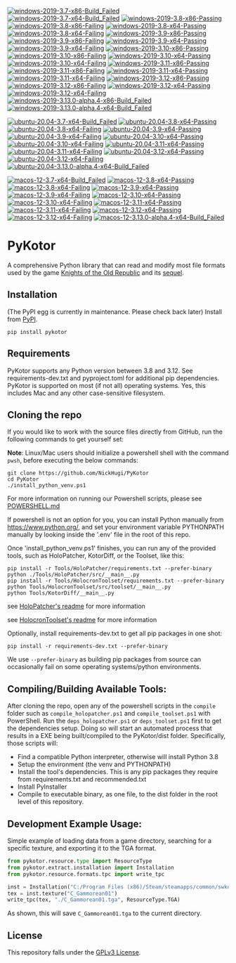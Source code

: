 <!-- WINDOWS-BADGES-START -->
[![windows-2019-3.7-x86-Build_Failed](https://img.shields.io/badge/windows--2019--3.7--x86_Build_Failed-lightgrey)](https://github.com/th3w1zard1/PyKotor/actions/runs/8057382071) [![windows-2019-3.7-x64-Build_Failed](https://img.shields.io/badge/windows--2019--3.7--x64_Build_Failed-lightgrey)](https://github.com/th3w1zard1/PyKotor/actions/runs/8057382071) [![windows-2019-3.8-x86-Passing](https://img.shields.io/badge/windows--2019--3.8--x86_Passed-631-brightgreen)](https://github.com/th3w1zard1/PyKotor/blob/460530b9772045621bce41a1b8646198e66ef476/tests/results/pytest_report_windows-2019_3.8_x86/pytest_report.html) [![windows-2019-3.8-x86-Failing](https://img.shields.io/badge/windows--2019--3.8--x86_Failed-9-red)](https://github.com/th3w1zard1/PyKotor/blob/460530b9772045621bce41a1b8646198e66ef476/tests/results/pytest_report_windows-2019_3.8_x86/pytest_report.html) [![windows-2019-3.8-x64-Passing](https://img.shields.io/badge/windows--2019--3.8--x64_Passed-631-brightgreen)](https://github.com/th3w1zard1/PyKotor/blob/460530b9772045621bce41a1b8646198e66ef476/tests/results/pytest_report_windows-2019_3.8_x64/pytest_report.html) [![windows-2019-3.8-x64-Failing](https://img.shields.io/badge/windows--2019--3.8--x64_Failed-9-red)](https://github.com/th3w1zard1/PyKotor/blob/460530b9772045621bce41a1b8646198e66ef476/tests/results/pytest_report_windows-2019_3.8_x64/pytest_report.html) [![windows-2019-3.9-x86-Passing](https://img.shields.io/badge/windows--2019--3.9--x86_Passed-631-brightgreen)](https://github.com/th3w1zard1/PyKotor/blob/460530b9772045621bce41a1b8646198e66ef476/tests/results/pytest_report_windows-2019_3.9_x86/pytest_report.html) [![windows-2019-3.9-x86-Failing](https://img.shields.io/badge/windows--2019--3.9--x86_Failed-9-red)](https://github.com/th3w1zard1/PyKotor/blob/460530b9772045621bce41a1b8646198e66ef476/tests/results/pytest_report_windows-2019_3.9_x86/pytest_report.html) [![windows-2019-3.9-x64-Passing](https://img.shields.io/badge/windows--2019--3.9--x64_Passed-631-brightgreen)](https://github.com/th3w1zard1/PyKotor/blob/460530b9772045621bce41a1b8646198e66ef476/tests/results/pytest_report_windows-2019_3.9_x64/pytest_report.html) [![windows-2019-3.9-x64-Failing](https://img.shields.io/badge/windows--2019--3.9--x64_Failed-9-red)](https://github.com/th3w1zard1/PyKotor/blob/460530b9772045621bce41a1b8646198e66ef476/tests/results/pytest_report_windows-2019_3.9_x64/pytest_report.html) [![windows-2019-3.10-x86-Passing](https://img.shields.io/badge/windows--2019--3.10--x86_Passed-631-brightgreen)](https://github.com/th3w1zard1/PyKotor/blob/460530b9772045621bce41a1b8646198e66ef476/tests/results/pytest_report_windows-2019_3.10_x86/pytest_report.html) [![windows-2019-3.10-x86-Failing](https://img.shields.io/badge/windows--2019--3.10--x86_Failed-9-red)](https://github.com/th3w1zard1/PyKotor/blob/460530b9772045621bce41a1b8646198e66ef476/tests/results/pytest_report_windows-2019_3.10_x86/pytest_report.html) [![windows-2019-3.10-x64-Passing](https://img.shields.io/badge/windows--2019--3.10--x64_Passed-631-brightgreen)](https://github.com/th3w1zard1/PyKotor/blob/460530b9772045621bce41a1b8646198e66ef476/tests/results/pytest_report_windows-2019_3.10_x64/pytest_report.html) [![windows-2019-3.10-x64-Failing](https://img.shields.io/badge/windows--2019--3.10--x64_Failed-9-red)](https://github.com/th3w1zard1/PyKotor/blob/460530b9772045621bce41a1b8646198e66ef476/tests/results/pytest_report_windows-2019_3.10_x64/pytest_report.html) [![windows-2019-3.11-x86-Passing](https://img.shields.io/badge/windows--2019--3.11--x86_Passed-631-brightgreen)](https://github.com/th3w1zard1/PyKotor/blob/460530b9772045621bce41a1b8646198e66ef476/tests/results/pytest_report_windows-2019_3.11_x86/pytest_report.html) [![windows-2019-3.11-x86-Failing](https://img.shields.io/badge/windows--2019--3.11--x86_Failed-9-red)](https://github.com/th3w1zard1/PyKotor/blob/460530b9772045621bce41a1b8646198e66ef476/tests/results/pytest_report_windows-2019_3.11_x86/pytest_report.html) [![windows-2019-3.11-x64-Passing](https://img.shields.io/badge/windows--2019--3.11--x64_Passed-631-brightgreen)](https://github.com/th3w1zard1/PyKotor/blob/460530b9772045621bce41a1b8646198e66ef476/tests/results/pytest_report_windows-2019_3.11_x64/pytest_report.html) [![windows-2019-3.11-x64-Failing](https://img.shields.io/badge/windows--2019--3.11--x64_Failed-9-red)](https://github.com/th3w1zard1/PyKotor/blob/460530b9772045621bce41a1b8646198e66ef476/tests/results/pytest_report_windows-2019_3.11_x64/pytest_report.html) [![windows-2019-3.12-x86-Passing](https://img.shields.io/badge/windows--2019--3.12--x86_Passed-631-brightgreen)](https://github.com/th3w1zard1/PyKotor/blob/460530b9772045621bce41a1b8646198e66ef476/tests/results/pytest_report_windows-2019_3.12_x86/pytest_report.html) [![windows-2019-3.12-x86-Failing](https://img.shields.io/badge/windows--2019--3.12--x86_Failed-9-red)](https://github.com/th3w1zard1/PyKotor/blob/460530b9772045621bce41a1b8646198e66ef476/tests/results/pytest_report_windows-2019_3.12_x86/pytest_report.html) [![windows-2019-3.12-x64-Passing](https://img.shields.io/badge/windows--2019--3.12--x64_Passed-631-brightgreen)](https://github.com/th3w1zard1/PyKotor/blob/460530b9772045621bce41a1b8646198e66ef476/tests/results/pytest_report_windows-2019_3.12_x64/pytest_report.html) [![windows-2019-3.12-x64-Failing](https://img.shields.io/badge/windows--2019--3.12--x64_Failed-9-red)](https://github.com/th3w1zard1/PyKotor/blob/460530b9772045621bce41a1b8646198e66ef476/tests/results/pytest_report_windows-2019_3.12_x64/pytest_report.html) [![windows-2019-3.13.0-alpha.4-x86-Build_Failed](https://img.shields.io/badge/windows--2019--3.13.0--alpha.4--x86_Build_Failed-lightgrey)](https://github.com/th3w1zard1/PyKotor/actions/runs/8057382071) [![windows-2019-3.13.0-alpha.4-x64-Build_Failed](https://img.shields.io/badge/windows--2019--3.13.0--alpha.4--x64_Build_Failed-lightgrey)](https://github.com/th3w1zard1/PyKotor/actions/runs/8057382071)
<!-- WINDOWS-BADGES-END -->

<!-- LINUX-BADGES-START -->
[![ubuntu-20.04-3.7-x64-Build_Failed](https://img.shields.io/badge/ubuntu--20.04--3.7--x64_Build_Failed-lightgrey)](https://github.com/th3w1zard1/PyKotor/actions/runs/8057382071) [![ubuntu-20.04-3.8-x64-Passing](https://img.shields.io/badge/ubuntu--20.04--3.8--x64_Passed-631-brightgreen)](https://github.com/th3w1zard1/PyKotor/blob/460530b9772045621bce41a1b8646198e66ef476/tests/results/pytest_report_ubuntu-20.04_3.8_x64/pytest_report.html) [![ubuntu-20.04-3.8-x64-Failing](https://img.shields.io/badge/ubuntu--20.04--3.8--x64_Failed-9-red)](https://github.com/th3w1zard1/PyKotor/blob/460530b9772045621bce41a1b8646198e66ef476/tests/results/pytest_report_ubuntu-20.04_3.8_x64/pytest_report.html) [![ubuntu-20.04-3.9-x64-Passing](https://img.shields.io/badge/ubuntu--20.04--3.9--x64_Passed-631-brightgreen)](https://github.com/th3w1zard1/PyKotor/blob/460530b9772045621bce41a1b8646198e66ef476/tests/results/pytest_report_ubuntu-20.04_3.9_x64/pytest_report.html) [![ubuntu-20.04-3.9-x64-Failing](https://img.shields.io/badge/ubuntu--20.04--3.9--x64_Failed-9-red)](https://github.com/th3w1zard1/PyKotor/blob/460530b9772045621bce41a1b8646198e66ef476/tests/results/pytest_report_ubuntu-20.04_3.9_x64/pytest_report.html) [![ubuntu-20.04-3.10-x64-Passing](https://img.shields.io/badge/ubuntu--20.04--3.10--x64_Passed-631-brightgreen)](https://github.com/th3w1zard1/PyKotor/blob/460530b9772045621bce41a1b8646198e66ef476/tests/results/pytest_report_ubuntu-20.04_3.10_x64/pytest_report.html) [![ubuntu-20.04-3.10-x64-Failing](https://img.shields.io/badge/ubuntu--20.04--3.10--x64_Failed-9-red)](https://github.com/th3w1zard1/PyKotor/blob/460530b9772045621bce41a1b8646198e66ef476/tests/results/pytest_report_ubuntu-20.04_3.10_x64/pytest_report.html) [![ubuntu-20.04-3.11-x64-Passing](https://img.shields.io/badge/ubuntu--20.04--3.11--x64_Passed-631-brightgreen)](https://github.com/th3w1zard1/PyKotor/blob/460530b9772045621bce41a1b8646198e66ef476/tests/results/pytest_report_ubuntu-20.04_3.11_x64/pytest_report.html) [![ubuntu-20.04-3.11-x64-Failing](https://img.shields.io/badge/ubuntu--20.04--3.11--x64_Failed-9-red)](https://github.com/th3w1zard1/PyKotor/blob/460530b9772045621bce41a1b8646198e66ef476/tests/results/pytest_report_ubuntu-20.04_3.11_x64/pytest_report.html) [![ubuntu-20.04-3.12-x64-Passing](https://img.shields.io/badge/ubuntu--20.04--3.12--x64_Passed-631-brightgreen)](https://github.com/th3w1zard1/PyKotor/blob/460530b9772045621bce41a1b8646198e66ef476/tests/results/pytest_report_ubuntu-20.04_3.12_x64/pytest_report.html) [![ubuntu-20.04-3.12-x64-Failing](https://img.shields.io/badge/ubuntu--20.04--3.12--x64_Failed-9-red)](https://github.com/th3w1zard1/PyKotor/blob/460530b9772045621bce41a1b8646198e66ef476/tests/results/pytest_report_ubuntu-20.04_3.12_x64/pytest_report.html) [![ubuntu-20.04-3.13.0-alpha.4-x64-Build_Failed](https://img.shields.io/badge/ubuntu--20.04--3.13.0--alpha.4--x64_Build_Failed-lightgrey)](https://github.com/th3w1zard1/PyKotor/actions/runs/8057382071)
<!-- LINUX-BADGES-END -->

<!-- MACOS-BADGES-START -->
[![macos-12-3.7-x64-Build_Failed](https://img.shields.io/badge/macos--12--3.7--x64_Build_Failed-lightgrey)](https://github.com/th3w1zard1/PyKotor/actions/runs/8057382071) [![macos-12-3.8-x64-Passing](https://img.shields.io/badge/macos--12--3.8--x64_Passed-627-brightgreen)](https://github.com/th3w1zard1/PyKotor/blob/460530b9772045621bce41a1b8646198e66ef476/tests/results/pytest_report_macos-12_3.8_x64/pytest_report.html) [![macos-12-3.8-x64-Failing](https://img.shields.io/badge/macos--12--3.8--x64_Failed-13-red)](https://github.com/th3w1zard1/PyKotor/blob/460530b9772045621bce41a1b8646198e66ef476/tests/results/pytest_report_macos-12_3.8_x64/pytest_report.html) [![macos-12-3.9-x64-Passing](https://img.shields.io/badge/macos--12--3.9--x64_Passed-627-brightgreen)](https://github.com/th3w1zard1/PyKotor/blob/460530b9772045621bce41a1b8646198e66ef476/tests/results/pytest_report_macos-12_3.9_x64/pytest_report.html) [![macos-12-3.9-x64-Failing](https://img.shields.io/badge/macos--12--3.9--x64_Failed-13-red)](https://github.com/th3w1zard1/PyKotor/blob/460530b9772045621bce41a1b8646198e66ef476/tests/results/pytest_report_macos-12_3.9_x64/pytest_report.html) [![macos-12-3.10-x64-Passing](https://img.shields.io/badge/macos--12--3.10--x64_Passed-627-brightgreen)](https://github.com/th3w1zard1/PyKotor/blob/460530b9772045621bce41a1b8646198e66ef476/tests/results/pytest_report_macos-12_3.10_x64/pytest_report.html) [![macos-12-3.10-x64-Failing](https://img.shields.io/badge/macos--12--3.10--x64_Failed-13-red)](https://github.com/th3w1zard1/PyKotor/blob/460530b9772045621bce41a1b8646198e66ef476/tests/results/pytest_report_macos-12_3.10_x64/pytest_report.html) [![macos-12-3.11-x64-Passing](https://img.shields.io/badge/macos--12--3.11--x64_Passed-627-brightgreen)](https://github.com/th3w1zard1/PyKotor/blob/460530b9772045621bce41a1b8646198e66ef476/tests/results/pytest_report_macos-12_3.11_x64/pytest_report.html) [![macos-12-3.11-x64-Failing](https://img.shields.io/badge/macos--12--3.11--x64_Failed-13-red)](https://github.com/th3w1zard1/PyKotor/blob/460530b9772045621bce41a1b8646198e66ef476/tests/results/pytest_report_macos-12_3.11_x64/pytest_report.html) [![macos-12-3.12-x64-Passing](https://img.shields.io/badge/macos--12--3.12--x64_Passed-627-brightgreen)](https://github.com/th3w1zard1/PyKotor/blob/460530b9772045621bce41a1b8646198e66ef476/tests/results/pytest_report_macos-12_3.12_x64/pytest_report.html) [![macos-12-3.12-x64-Failing](https://img.shields.io/badge/macos--12--3.12--x64_Failed-13-red)](https://github.com/th3w1zard1/PyKotor/blob/460530b9772045621bce41a1b8646198e66ef476/tests/results/pytest_report_macos-12_3.12_x64/pytest_report.html) [![macos-12-3.13.0-alpha.4-x64-Build_Failed](https://img.shields.io/badge/macos--12--3.13.0--alpha.4--x64_Build_Failed-lightgrey)](https://github.com/th3w1zard1/PyKotor/actions/runs/8057382071)
<!-- MACOS-BADGES-END -->

PyKotor
=======
A comprehensive Python library that can read and modify most file formats used by the game [Knights of the Old Republic](https://en.wikipedia.org/wiki/Star_Wars:_Knights_of_the_Old_Republic_(video_game)) and its [sequel](https://en.wikipedia.org/wiki/Star_Wars_Knights_of_the_Old_Republic_II:_The_Sith_Lords).

## Installation
(The PyPI egg is currently in maintenance. Please check back later) Install from [PyPI](https://pypi.org/project/PyKotor/).
```commandline
pip install pykotor
```

## Requirements
PyKotor supports any Python version between 3.8 and 3.12. See requirements-dev.txt and pyproject.toml for additional pip dependencies.
PyKotor is supported on most (if not all) operating systems. Yes, this includes Mac and any other case-sensitive filesystem.

## Cloning the repo
If you would like to work with the source files directly from GitHub, run the following commands to get yourself set:

**Note**: Linux/Mac users should initialize a powershell shell with the command `pwsh`, before executing the below commands:

```commandline
git clone https://github.com/NickHugi/PyKotor
cd PyKotor
./install_python_venv.ps1
```
For more information on running our Powershell scripts, please see [POWERSHELL.md](https://github.com/NickHugi/PyKotor/blob/master/POWERSHELL.md)

If powershell is not an option for you, you can install Python manually from https://www.python.org/, and set your environment variable PYTHONPATH manually by looking inside the '.env' file in the root of this repo.


Once 'install_python_venv.ps1' finishes, you can run any of the provided tools, such as HoloPatcher, KotorDiff, or the Toolset, like this:
```commandline
pip install -r Tools/HoloPatcher/requirements.txt --prefer-binary
python ./Tools/HoloPatcher/src/__main__.py
pip install -r Tools/HolocronToolset/requirements.txt --prefer-binary
python Tools/HolocronToolset/src/toolset/__main__.py
python Tools/KotorDiff/__main__.py
```

see [HoloPatcher's readme](https://github.com/NickHugi/PyKotor/tree/master/Tools/HoloPatcher#readme) for more information

see [HolocronToolset's readme](https://github.com/NickHugi/PyKotor/tree/master/Tools/HolocronToolset#readme) for more information

Optionally, install requirements-dev.txt to get all pip packages in one shot:
```commandline
pip install -r requirements-dev.txt --prefer-binary
```
We use `--prefer-binary` as building pip packages from source can occasionally fail on some operating systems/python environments.

## Compiling/Building Available Tools:
After cloning the repo, open any of the powershell scripts in the `compile` folder such as `compile_holopatcher.ps1` and `compile_toolset.ps1` with PowerShell. Run the `deps_holopatcher.ps1` or `deps_toolset.ps1` first to get the dependencies setup. Doing so will start an automated process that results in a EXE being built/compiled to the PyKotor/dist folder. Specifically, those scripts will:
- Find a compatible Python interpreter, otherwise will install Python 3.8
- Setup the environment (the venv and PYTHONPATH)
- Install the tool's dependencies. This is any pip packages they require from requirements.txt and recommended.txt
- Install PyInstaller
- Compile to executable binary, as one file, to the dist folder in the root level of this repository.


## Development Example Usage:
Simple example of loading data from a game directory, searching for a specific texture, and exporting it to the TGA format.
```python
from pykotor.resource.type import ResourceType
from pykotor.extract.installation import Installation
from pykotor.resource.formats.tpc import write_tpc

inst = Installation("C:/Program Files (x86)/Steam/steamapps/common/swkotor")
tex = inst.texture("C_Gammorean01")
write_tpc(tex, "./C_Gammorean01.tga", ResourceType.TGA)
```
As shown, this will save `C_Gammorean01.tga` to the current directory.

## License
This repository falls under the [GPLv3 License](https://github.com/NickHugi/PyKotor/blob/master/LICENSE).




















